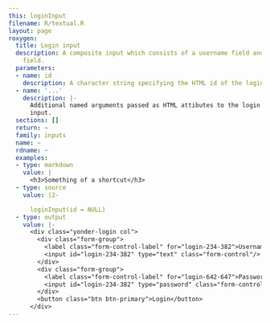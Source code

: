 ```yaml
---
this: loginInput
filename: R/textual.R
layout: page
roxygen:
  title: Login input
  description: A composite input which consists of a username field and a password
    field.
  parameters:
  - name: id
    description: A character string specifying the HTML id of the login input.
  - name: '...'
    description: |-
      Additional named arguments passed as HTML attibutes to the login
      input.
  sections: []
  return: ~
  family: inputs
  name: ~
  rdname: ~
  examples:
  - type: markdown
    value: |
      <h3>Something of a shortcut</h3>
  - type: source
    value: |2-

      loginInput(id = NULL)
  - type: output
    value: |-
      <div class="yonder-login col">
        <div class="form-group">
          <label class="form-control-label" for="login-234-382">Username</label>
          <input id="login-234-382" type="text" class="form-control"/>
        </div>
        <div class="form-group">
          <label class="form-control-label" for="login-642-647">Password</label>
          <input id="login-234-382" type="password" class="form-control"/>
        </div>
        <button class="btn btn-primary">Login</button>
      </div>
---
```


